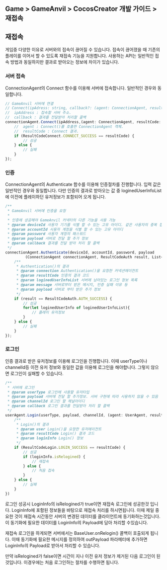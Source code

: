 ## Game > GameAnvil > CocosCreator 개발 가이드 > 재접속

## 재접속

게임중 다양한 이유로 서버와의 접속이 끊어질 수 있습니다. 접속이 끊어졌을 때 기존의 플레이를 이어서 할 수 있도록 재접속 기능을 지원합니다. 사용하는 API는 일반적인 접속 방법과 동일하지만 결과로 받아오는 정보에 차이가 있습니다. 

### 서버 접속

ConnectionAgent의 Connect 함수를 이용해 서버에 접속합니다. 일반적인 경우와 동일합니다. 

```typescript
// GameAnvil 서버에 연결
// Connect(ipAdress: string, callback?: (agent: ConnectionAgent, resultCode: ResultCodeConnect) => void): void;
//  ipAddress : 접속할 서버 주소. 
//  callback : 결과를 전달받아 처리할 콜백
connectionAgent.Connect(ipAddress,(agent: ConnectionAgent, resultCode: ResultCodeConnect) => {
    //  agent : Connect()를 호출한 ConnectionAgent 객체.
	//  resultCode : Connect 결과.
    if (ResultCodeConnect.CONNECT_SUCCESS == resultCode) {
        // 성공
    } else {
        // 실패
    }
});
```

### 인증

ConnectionAgent의 Authenticate 함수를 이용해 인증절차를 진행합니다. 입력 값은 일반적인 경우와 동일합니다. 다만 인증의 결과로 받아오는 값 중 loginedUserInfoList에 이전에 플레이하던 유저정보가 포함되어 오게 됩니다. 

```typescript
/**
 * GameAnvil 서버에 인증을 요청
 * 
 * 인증에 성공해야 GameAnvil 커넥터의 다른 기능을 사용 가능
 * @param deviceId 사용자 기기를 식별 할 수 있는 고유 아이디. 같은 사용자의 중복 접속을 체크하는데 사용
 * @param accountId 사용자 계정을 식별 할 수 있는 고유 아이디
 * @param password 사용자 계정의 패스워드
 * @param payload 서버로 전달 할 추가 정보
 * @param callback 결과를 전달 받아 처리 할 콜백
 */
connectionAgent.Authenticate(deviceId, accountId, password, payload
         (ConnectionAgent connectionAgent, ResultCodeAuth result, List<ConnectionAgent.LoginedUserInfo> loginedUserInfoList, string message, Payload payload) => {
    /**
     * Authentication()의 결과
     * @param connection Authentication()을 요청한 커넥션에이전트
     * @param resultCode 인증의 결과 코드
     * @param loginedUserInfoList 서버에 남아있는 로그인 정보 목록
     * @param message 서버로부터 받은 메시지, 인증 실패 이유 등
     * @param payload 서버로 부터 받은 추가 정보
     */
    if (result == ResultCodeAuth.AUTH_SUCCESS) {
		// 성공
        for(let loginedUserInfo of loginedUserInfoList){
            // 플레이 유저정보
        }
    } else {
		// 실패
    }
});
```



### 로그인

인증 결과로 받은 유저정보를 이용해 로그인을 진행합니다. 이때 userType이나 channelId등 이전 유저 정보와 동일한 값을 이용해 로그인을 해야합니다. 그렇지 않으면 로그인이 실패할 수 있습니다. 

```typescript
/**
 * 서버에 로그인
 * @param userType 로그인에 사용할 유저타입
 * @param payload 서버에 전달 할 추가정보. 서버 구현에 따라 사용하지 않을 수 있음
 * @param channelId 로그인 할 채널아이디
 * @param callback 로그인 결과를 전달받아 처리 할 콜백
 */
userAgent.Login(userType, payload, channelId, (agent: UserAgent, resultCode: ResultCodeLogin, loginInfo: LoginInfo)=>{
    /**
     * Login()의 결과
     * @param user Login()을 요청한 유저에이전트
     * @param resultCode Login() 결과 코드 
     * @param loginInfo Login() 정보
     */
    if (ResultCodeLogin.LOGIN_SUCCESS == resultCode) {
        // 성공
        if (loginInfo.isRelogined) {
            // 재접속
        } else {
            // 처음 접속
        }
    } else {
        // 실패
    }
})
```

로그인 성공시 LoginInfo의 isRelogined가 true이면 재접속 로그인에 성공한것 입니다. LoginInfo에 포함된 정보들을 바탕으로 재접속 처리를 하시면됩니다. 이때 제일 중요한 것이 재접속 시간동안 서버의 변경된 데이터를 클라이언트에 동기화하는것입니다. 이 동기화에 필요한 데이터를 LoginInfo의 Payload에 담아 처리할 수있습니다.  

재접속 로그인을 하게되면 서버에서는 BaseUser.onRelogin() 콜백이 호출되게 됩니다. 이때 동기화에 필요한 메시지를 정의하여 outPayload 파라메터에 추가하면 LoginInfo의 Payload로 받아서 처리할 수 있습니다. 

만약 isRelogined가 false이면 시간이 지나 이전 유저 정보가 제거된 다음 로그인이 된 것입니다. 이경우에는 처음 로그인하는 절차를 수행하면 됩니다. 
